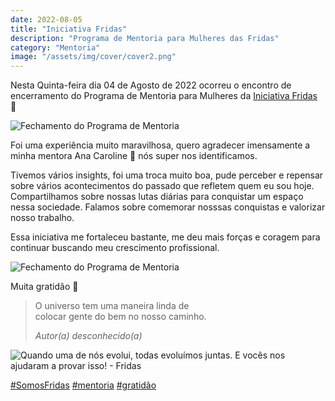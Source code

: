 ```yaml
---
date: 2022-08-05
title: "Iniciativa Fridas"
description: "Programa de Mentoria para Mulheres das Fridas"
category: "Mentoria"
image: "/assets/img/cover/cover2.png"
---
```


Nesta Quinta-feira dia 04 de Agosto de 2022 ocorreu o encontro de encerramento do Programa de Mentoria para Mulheres da <a href="https://linktr.ee/iniciativafridas" target="_blank" rel="nofollow, noreferrer,noopener,external">Iniciativa Fridas</a> 💙

![Fechamento do Programa de Mentoria](/assets/img/fridas_1.png)

Foi uma experiência muito maravilhosa, quero agradecer imensamente a minha mentora Ana Caroline 💙 nós super nos identificamos.

Tivemos vários insights, foi uma troca muito boa, pude perceber e repensar sobre vários acontecimentos do passado que refletem quem eu sou hoje.
Compartilhamos sobre nossas lutas diárias para conquistar um espaço nessa sociedade.
Falamos sobre comemorar nosssas conquistas e valorizar nosso trabalho.

Essa iniciativa me fortaleceu bastante, me deu mais forças e coragem para continuar buscando meu crescimento profissional.

![Fechamento do Programa de Mentoria](/assets/img/fridas_2.png)

Muita gratidão 💙

<blockquote>  
  <p>O universo tem uma maneira linda de <br/>colocar gente do bem no nosso caminho.</p>
  <cite>Autor(a) desconhecido(a)</cite>
</blockquote>

![Quando uma de nós evolui, todas evoluímos juntas. E vocês nos ajudaram a provar isso! - Fridas](/assets/img/fridas_3.png)


<a class="hashtag" href="https://twitter.com/hashtag/SomosFridas" target="_blank" rel="noopener noreferrer">#SomosFridas</a>
<a class="hashtag" href="https://twitter.com/hashtag/mentoria" target="_blank" rel="noopener noreferrer">#mentoria</a>
<a class="hashtag" href="https://twitter.com/hashtag/gratidão" target="_blank" rel="noopener noreferrer">#gratidão</a>
